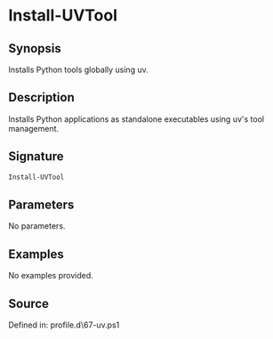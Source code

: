 # Install-UVTool

## Synopsis

Installs Python tools globally using uv.

## Description

Installs Python applications as standalone executables using uv's tool management.

## Signature

```powershell
Install-UVTool
```

## Parameters

No parameters.

## Examples

No examples provided.

## Source

Defined in: profile.d\67-uv.ps1
